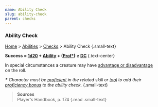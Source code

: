 ```yaml
---
name: Ability Check
slug: ability-check
parent: checks
---
```

### Ability Check
[Home](dm-operations-center) > [Abilities](abilities) > [Checks](checks) > Ability Check {.small-text}

**Success = [1d20](/roll/1d20) + [Ability](ability-modifier) + ([Prof\*](proficiency-bonus)) ≥ [DC](difficulty-class)** {.text-center}

In special circumstances a creature may have [advantage or disadvantage](advantage-disadvantage) on the roll.

***\*** Character must be [proficient](proficiency-bonus) in the related skill or [tool](tool) to add their [proficiency bonus](proficiency-bonus) to the ability check.* {.small-text}

> **Sources** <br/>
> Player's Handbook, p. 174
{.read .small-text}
